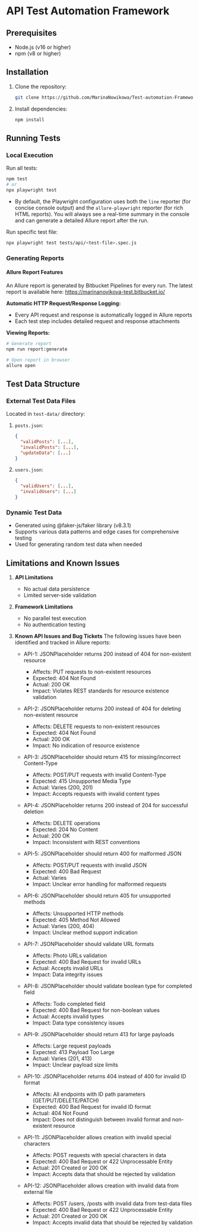 # API Test Automation Framework

## Prerequisites
- Node.js (v16 or higher)
- npm (v8 or higher)

## Installation

1. Clone the repository:
   ```bash
   git clone https://github.com/MarinaNowikowa/Test-automation-Framework-NodeJs-Playwright.git
   ```

2. Install dependencies:
   ```bash
   npm install
   ```

## Running Tests

### Local Execution

Run all tests:
```bash
npm test
# or
npx playwright test
```

- By default, the Playwright configuration uses both the `line` reporter (for concise console output) and the `allure-playwright` reporter (for rich HTML reports). You will always see a real-time summary in the console and can generate a detailed Allure report after the run.

Run specific test file:
```bash
npx playwright test tests/api/<test-file>.spec.js
```

### Generating Reports

#### Allure Report Features

An Allure report is generated by Bitbucket Pipelines for every run. The latest report is available here:
https://marinanovikova-test.bitbucket.io/

**Automatic HTTP Request/Response Logging:**
- Every API request and response is automatically logged in Allure reports
- Each test step includes detailed request and response attachments

**Viewing Reports:**
```bash
# Generate report
npm run report:generate

# Open report in browser
allure open 
```

## Test Data Structure

### External Test Data Files
Located in `test-data/` directory:

1. `posts.json`:
   ```json
   {
     "validPosts": [...],
     "invalidPosts": [...],
     "updateData": [...]
   }
   ```

2. `users.json`:
   ```json
   {
     "validUsers": [...],
     "invalidUsers": [...]
   }
   ```

### Dynamic Test Data
- Generated using @faker-js/faker library (v8.3.1)
- Supports various data patterns and edge cases for comprehensive testing
- Used for generating random test data when needed

## Limitations and Known Issues

1. **API Limitations**
   - No actual data persistence
   - Limited server-side validation

2. **Framework Limitations**
   - No parallel test execution
   - No authentication testing

3. **Known API Issues and Bug Tickets**
   The following issues have been identified and tracked in Allure reports:

   - API-1: JSONPlaceholder returns 200 instead of 404 for non-existent resource
     - Affects: PUT requests to non-existent resources
     - Expected: 404 Not Found
     - Actual: 200 OK
     - Impact: Violates REST standards for resource existence validation

   - API-2: JSONPlaceholder returns 200 instead of 404 for deleting non-existent resource
     - Affects: DELETE requests to non-existent resources
     - Expected: 404 Not Found
     - Actual: 200 OK
     - Impact: No indication of resource existence

   - API-3: JSONPlaceholder should return 415 for missing/incorrect Content-Type
     - Affects: POST/PUT requests with invalid Content-Type
     - Expected: 415 Unsupported Media Type
     - Actual: Varies (200, 201)
     - Impact: Accepts requests with invalid content types

   - API-4: JSONPlaceholder returns 200 instead of 204 for successful deletion
     - Affects: DELETE operations
     - Expected: 204 No Content
     - Actual: 200 OK
     - Impact: Inconsistent with REST conventions

   - API-5: JSONPlaceholder should return 400 for malformed JSON
     - Affects: POST/PUT requests with invalid JSON
     - Expected: 400 Bad Request
     - Actual: Varies
     - Impact: Unclear error handling for malformed requests

   - API-6: JSONPlaceholder should return 405 for unsupported methods
     - Affects: Unsupported HTTP methods
     - Expected: 405 Method Not Allowed
     - Actual: Varies (200, 404)
     - Impact: Unclear method support indication

   - API-7: JSONPlaceholder should validate URL formats
     - Affects: Photo URLs validation
     - Expected: 400 Bad Request for invalid URLs
     - Actual: Accepts invalid URLs
     - Impact: Data integrity issues

   - API-8: JSONPlaceholder should validate boolean type for completed field
     - Affects: Todo completed field
     - Expected: 400 Bad Request for non-boolean values
     - Actual: Accepts invalid types
     - Impact: Data type consistency issues

   - API-9: JSONPlaceholder should return 413 for large payloads
     - Affects: Large request payloads
     - Expected: 413 Payload Too Large
     - Actual: Varies (201, 413)
     - Impact: Unclear payload size limits

   - API-10: JSONPlaceholder returns 404 instead of 400 for invalid ID format
     - Affects: All endpoints with ID path parameters (GET/PUT/DELETE/PATCH)
     - Expected: 400 Bad Request for invalid ID format
     - Actual: 404 Not Found
     - Impact: Does not distinguish between invalid format and non-existent resource

   - API-11: JSONPlaceholder allows creation with invalid special characters
     - Affects: POST requests with special characters in data
     - Expected: 400 Bad Request or 422 Unprocessable Entity
     - Actual: 201 Created or 200 OK
     - Impact: Accepts data that should be rejected by validation

   - API-12: JSONPlaceholder allows creation with invalid data from external file
     - Affects: POST /users, /posts with invalid data from test-data files
     - Expected: 400 Bad Request or 422 Unprocessable Entity
     - Actual: 201 Created or 200 OK
     - Impact: Accepts invalid data that should be rejected by validation